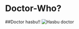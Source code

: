# Doctor-Who?
##Doctor hasbu!!
![Hasbu doctor](https://i.ytimg.com/vi/PRxEiO_5_L8/maxresdefault.jpg)
